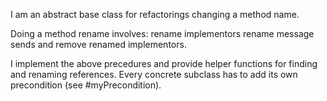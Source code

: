 I am an abstract base class for refactorings changing a method name.

Doing a method rename involves:
rename implementors
rename message sends and
remove renamed implementors.

I implement the above precedures and provide helper functions for finding and renaming references.
Every concrete subclass has to add its own precondition (see #myPrecondition).
